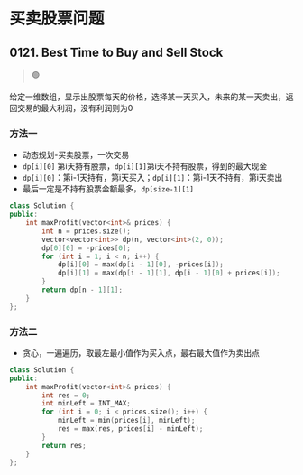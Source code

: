 # 买卖股票问题

## 0121. Best Time to Buy and Sell Stock

> :green_circle:

给定一维数组，显示出股票每天的价格，选择某一天买入，未来的某一天卖出，返回交易的最大利润，没有利润则为0

### 方法一

* 动态规划-买卖股票，一次交易
* `dp[i][0]` 第i天持有股票，`dp[i][1]`第i天不持有股票，得到的最大现金
* `dp[i][0]`：第i-1天持有，第i天买入；`dp[i][1]`：第i-1天不持有，第i天卖出
* 最后一定是不持有股票金额最多，`dp[size-1][1]`

```cpp
class Solution {
public:
    int maxProfit(vector<int>& prices) {
        int n = prices.size();
        vector<vector<int>> dp(n, vector<int>(2, 0));
        dp[0][0] = -prices[0];
        for (int i = 1; i < n; i++) {
            dp[i][0] = max(dp[i - 1][0], -prices[i]);
            dp[i][1] = max(dp[i - 1][1], dp[i - 1][0] + prices[i]);
        }
        return dp[n - 1][1];
    }
};
```

### 方法二


* 贪心，一遍遍历，取最左最小值作为买入点，最右最大值作为卖出点

```cpp
class Solution {
public:
    int maxProfit(vector<int>& prices) {
        int res = 0;
        int minLeft = INT_MAX;
        for (int i = 0; i < prices.size(); i++) {
            minLeft = min(prices[i], minLeft);
            res = max(res, prices[i] - minLeft);
        }
        return res;
    }
};
```